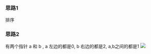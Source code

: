 ### 思路1
排序

### 思路2
有两个指针 a 和 b , a 左边的都是0, b 右边的都是2, a,b之间的都是1
![](https://youpaiyun.zongqilive.cn/image/20201002191855.png)
